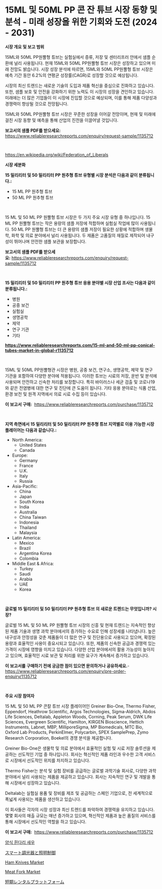 <p><h1>15ML 및 50ML PP 콘 잔 튜브 시장 동향 및 분석 - 미래 성장을 위한 기회와 도전 (2024 - 2031)</h1></p><p><strong>시장 개요 및 보고 범위</strong></p>
<p><p>15ML와 50ML PP원뿔형 튜브는 실험실에서 증류, 저장 및 센터리프러 안에서 샘플 순환에 널리 사용됩니다. 현재 15ML와 50ML PP원뿔형 튜브 시장은 성장하고 있으며 미래 전망도 밝습니다. 시장 성장 분석에 따르면, 15ML와 50ML PP원뿔형 튜브 시장은 예측 기간 동안 6.2%의 연평균 성장률(CAGR)로 성장할 것으로 예상됩니다. </p><p>시장의 최신 트렌드는 새로운 기술의 도입과 제품 혁신을 중심으로 진화하고 있습니다. 또한, 샘플 보호 및 안전을 강화하기 위한 노력도 이 시장의 성장을 견인하고 있습니다. 미래에는 더 많은 기업들이 이 시장에 진입할 것으로 예상되며, 이를 통해 제품 다양성과 경쟁력이 향상될 것으로 전망됩니다.</p><p>15ML와 50ML PP원뿔형 튜브 시장은 꾸준한 성장을 이어갈 전망이며, 현재 및 미래에 걸친 시장 동향 및 예측을 통해 산업의 진전을 이끌어낼 것입니다.</p></p>
<p><strong>보고서의 샘플 PDF를 받으세요:</strong> <a href="https://www.reliableresearchreports.com/enquiry/request-sample/1135712">https://www.reliableresearchreports.com/enquiry/request-sample/1135712</a></p>
<p>&nbsp;</p>
<p><a href="https://en.wikipedia.org/wiki/Federation_of_Liberals">https://en.wikipedia.org/wiki/Federation_of_Liberals</a></p>
<p><strong>시장 세분화</strong></p>
<p><strong>15 밀리리터 및 50 밀리리터 PP 원추형 튜브 유형별 시장 분석은 다음과 같이 분류됩니다.:</strong></p>
<p><ul><li>15 ML PP 원추형 튜브</li><li>50 ML PP 원추형 튜브</li></ul></p>
<p>&nbsp;</p>
<p><p>15 ML 및 50 ML PP 원뿔형 튜브 시장은 두 가지 주요 시장 유형 중 하나입니다. 15 ML PP 원뿔형 튜브는 작은 용량의 샘플 저장에 적합하며 실험실 작업에 많이 사용됩니다. 50 ML PP 원뿔형 튜브는 더 큰 용량의 샘플 저장이 필요한 상황에 적합하며 생물학, 화학 및 의료 분야에서 널리 사용됩니다. 두 제품은 고품질의 재질로 제작되어 내구성이 뛰어나며 안전한 샘플 보관을 보장합니다.</p></p>
<p><strong>보고서의 샘플 PDF를 받으세요:</strong>&nbsp;<a href="https://www.reliableresearchreports.com/enquiry/request-sample/1135712">https://www.reliableresearchreports.com/enquiry/request-sample/1135712</a></p>
<p>&nbsp;</p>
<p><strong> 15 밀리리터 및 50 밀리리터 PP 원추형 튜브 응용 분야별 시장 산업 조사는 다음과 같이 분류됩니다.:</strong></p>
<p><ul><li>병원</li><li>공중 보건</li><li>실험실</li><li>생명공학</li><li>제약</li><li>연구 기관</li><li>기타</li></ul></p>
<p><strong><a href="https://www.reliableresearchreports.com/15-ml-and-50-ml-pp-conical-tubes-market-in-global-r1135712">https://www.reliableresearchreports.com/15-ml-and-50-ml-pp-conical-tubes-market-in-global-r1135712</a></strong></p>
<p>&nbsp;</p>
<p><p>15ML 및 50ML PP원뿔형관 시장은 병원, 공중 보건, 연구소, 생명공학, 제약 및 연구 기관을 포함하여 다양한 분야에 적용됩니다. 이러한 튜브는 시료의 저장, 운반 및 분석에 사용되며 안전하고 신속한 처리를 보장합니다. 특히 바이러스나 세균 검출 및 코로나19와 같은 전염병에 대한 연구 및 진단에 큰 도움이 됩니다. 기타 응용 분야로는 식품 산업, 환경 보전 및 원격 지역에서 의료 시료 수집 등이 있습니다.</p></p>
<p><strong>이 보고서 구매:</strong>&nbsp; <a href="https://www.reliableresearchreports.com/purchase/1135712">https://www.reliableresearchreports.com/purchase/1135712</a></p>
<p>&nbsp;</p>
<p><strong>지역 측면에서 15 밀리리터 및 50 밀리리터 PP 원추형 튜브 지역별로 이용 가능한 시장 플레이어는 다음과 같습니다.:</strong></p>
<p><ul>
    <li>
        North America:
        <ul>
            <li>United States</li>
            <li>Canada</li>
        </ul>
    </li>
    <li>
        Europe:
        <ul>
            <li>Germany</li>
            <li>France</li>
            <li>U.K.</li>
            <li>Italy</li>
            <li>Russia</li>
        </ul>
    </li>
    <li>
        Asia-Pacific:
        <ul>
            <li>China</li>
            <li>Japan</li>
            <li>South Korea</li>
            <li>India</li>
            <li>Australia</li>
            <li>China Taiwan</li>
            <li>Indonesia</li>
            <li>Thailand</li>
            <li>Malaysia</li>
        </ul>
    </li>
    <li>
        Latin America:
        <ul>
            <li>Mexico</li>
            <li>Brazil</li>
            <li>Argentina Korea</li>
            <li>Colombia</li>
        </ul>
    </li>
    <li>
        Middle East & Africa:
        <ul>
            <li>Turkey</li>
            <li>Saudi</li>
            <li>Arabia</li>
            <li>UAE</li>
            <li>Korea</li>
        </ul>
    </li>
    </ul></p>
<p>&nbsp;</p>
<p><strong>글로벌 15 밀리리터 및 50 밀리리터 PP 원추형 튜브 의 새로운 트렌드는 무엇입니까? 시장?</strong></p>
<p><p>글로벌 15 ML 및 50 ML PP 원뿔형 튜브 시장의 신흥 및 현재 트렌드는 지속적인 향상된 제품 기술과 생명 과학 분야에서의 증가하는 수요로 인해 성장세를 나타냅니다. 높은 내구성과 안정성을 갖춘 제품들이 더 많은 연구 및 진단용으로 사용되고 있으며, 확장된 용량과 효율적인 사용이 중요시되고 있습니다. 또한, 제품의 신속한 공급과 경쟁력 있는 가격이 시장에 영향을 미치고 있습니다. 다양한 산업 분야에서의 활용 가능성이 높아지고 있으며, 효율적인 시료 보관 및 처리를 위한 요구가 계속해서 증가하고 있습니다.</p></p>
<p><strong>이 보고서를 구매하기 전에 궁금한 점이 있으면 문의하거나 공유하세요.</strong>- <a href="https://www.reliableresearchreports.com/enquiry/pre-order-enquiry/1135712">https://www.reliableresearchreports.com/enquiry/pre-order-enquiry/1135712</a></p>
<p>&nbsp;</p>
<p><strong>주요 시장 참여자</strong></p>
<p><p>15 ML 및 50 ML PP 콘칼 튜브 시장 플레이어인 Greiner Bio-One, Thermo Fisher, Eppendorf, Heathrow Scientific, Argos Technologies, Sigma-Aldrich, Abdos Life Sciences, Deltalab, Appleton Woods, Corning, Peak Serum, DWK Life Sciences, Evergreen Scientific, Hamilton, KIRGEN Bioscience, Hettich Instruments, Labnet, MBP, MilliporeSigma, MP Biomedicals, MTC Bio, Oxford Lab Products, PerkinElmer, Polycarbin, SPEX SamplePrep, Zymo Research Corporation, Boekel의 경쟁 분석을 제공합니다. </p><p>Greiner Bio-One은 생물학 및 의료 분야에서 효율적인 실험 및 시료 저장 솔루션을 제공하는 선도적인 기업 중 하나입니다. 회사는 혁신적인 제품 라인과 우수한 고객 서비스로 시장에서 선도적인 위치를 차지하고 있습니다. </p><p>Thermo Fisher는 분석 및 실험 장비를 공급하는 글로벌 과학기술 회사로, 다양한 과학 분야에서 널리 사용되는 제품을 제공하고 있습니다. 회사는 지속적인 연구 및 개발을 통해 시장에서 성장하고 있습니다. </p><p>Deltalab는 실험실 용품 및 장비를 제조 및 공급하는 스페인 기업으로, 전 세계적으로 폭넓게 사용되는 제품을 생산하고 있습니다. </p><p>이 회사들은 각자의 시장 성장과 최신 트렌드를 파악하여 경쟁력을 유지하고 있습니다. 몇몇 회사의 매출 규모는 매년 증가하고 있으며, 혁신적인 제품과 높은 품질의 서비스를 통해 시장에서 선도적인 역할을 하고 있습니다.</p></p>
<p><strong>이 보고서 구매:</strong>&nbsp;&nbsp;<a href="https://www.reliableresearchreports.com/purchase/1135712">https://www.reliableresearchreports.com/purchase/1135712</a></p>
<p><p><a href="https://github.com/johneahan44556754/Market-Research-Report-List-1/blob/main/2775955154389.md">양식 흰다리 새우</a></p><p><a href="https://github.com/CloydAbbott2023/Market-Research-Report-List-2/blob/main/7283869145854.md">スマート調光器と照明制御</a></p><p><a href="https://github.com/angeliabkratze/Market-Research-Report-List-1/blob/main/ham-knives-market.md">Ham Knives Market</a></p><p><a href="https://github.com/EveKerluke2023/Market-Research-Report-List-1/blob/main/meat-fork-market.md">Meat Fork Market</a></p><p><a href="https://github.com/Fatimaklein1/Market-Research-Report-List-1/blob/main/1156693145855.md">短期レンタルプラットフォーム</a></p></p>